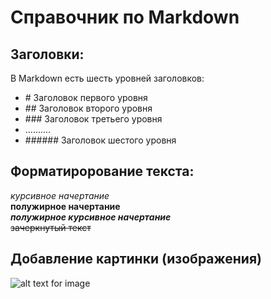 # Справочник по Markdown

## Заголовки:
В Markdown есть шесть уровней заголовков:
* \# Заголовок первого уровня
* \## Заголовок второго уровня
* \### Заголовок третьего уровня
* ..........
* \###### Заголовок шестого уровня

## Форматирорование текста:
*курсивное начертание*\
**полужирное начертание**\
***полужирное курсивное начертание***\
~~зачеркнутый текст~~

## Добавление картинки (изображения)

![alt text for image](https://www.hostinger.com.ua/rukovodstva/wp-content/uploads/sites/8/2017/04/osnovnye-git-komandy.png)